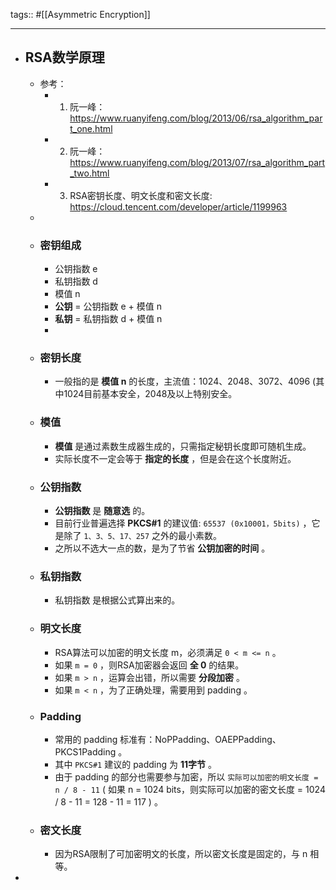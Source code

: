 tags:: #[[Asymmetric Encryption]]

- ---
- ## RSA数学原理
	- 参考：
		- 1. 阮一峰：https://www.ruanyifeng.com/blog/2013/06/rsa_algorithm_part_one.html
		- 2. 阮一峰：https://www.ruanyifeng.com/blog/2013/07/rsa_algorithm_part_two.html
		- 3. RSA密钥长度、明文长度和密文长度: https://cloud.tencent.com/developer/article/1199963
	-
	- ### 密钥组成
		- 公钥指数 e
		- 私钥指数 d
		- 模值 n
		- **公钥** = 公钥指数 e + 模值 n
		- **私钥** = 私钥指数 d + 模值 n
		-
	- ### 密钥长度
		- 一般指的是 **模值 n** 的长度，主流值：1024、2048、3072、4096 (其中1024目前基本安全，2048及以上特别安全。
	- ### 模值
		- **模值** 是通过素数生成器生成的，只需指定秘钥长度即可随机生成。
		- 实际长度不一定会等于 **指定的长度** ，但是会在这个长度附近。
	- ### 公钥指数
		- **公钥指数** 是 **随意选** 的。
		- 目前行业普遍选择 **PKCS#1** 的建议值:  `65537 (0x10001，5bits)` ，它是除了 `1、3、5、17、257` 之外的最小素数。
		- 之所以不选大一点的数，是为了节省 **公钥加密的时间** 。
	- ### 私钥指数
		- 私钥指数 是根据公式算出来的。
	- ### 明文长度
		- RSA算法可以加密的明文长度 m，必须满足 `0 < m <= n` 。
		- 如果 `m = 0` ，则RSA加密器会返回 **全 0** 的结果。
		- 如果 `m > n` ，运算会出错，所以需要 **分段加密** 。
		- 如果 `m < n` ，为了正确处理，需要用到 padding 。
	- ### Padding
		- 常用的 padding 标准有：NoPPadding、OAEPPadding、PKCS1Padding 。
		- 其中 `PKCS#1` 建议的 padding 为 **11字节** 。
		- 由于 padding 的部分也需要参与加密，所以 `实际可以加密的明文长度 = n / 8 - 11` ( 如果 n = 1024 bits，则实际可以加密的密文长度 = 1024 / 8 - 11 = 128 - 11 = 117 ) 。
	- ### 密文长度
		- 因为RSA限制了可加密明文的长度，所以密文长度是固定的，与 n 相等。
-